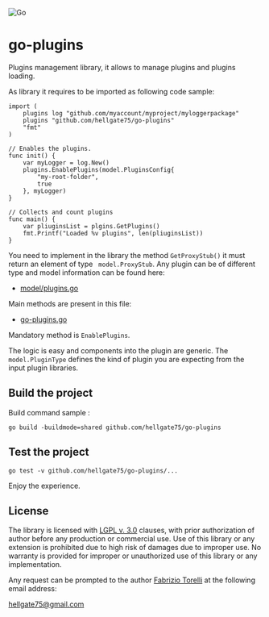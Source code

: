 <div style="width: 100% !important; align: right;">

![Go](https://github.com/hellgate75/go-plugins/workflows/Go/badge.svg?branch=master) &nbsp; &nbsp;

</div>

# go-plugins
Plugins management library, it allows to manage plugins and plugins loading.

As library it requires to be imported as following code sample:
```
import (
    plugins log "github.com/myaccount/myproject/myloggerpackage"
    plugins "github.com/hellgate75/go-plugins"
    "fmt"
)

// Enables the plugins.
func init() {
    var myLogger = log.New()
    plugins.EnablePlugins(model.PluginsConfig{
        "my-root-folder",
        true
    }, myLogger)
}

// Collects and count plugins
func main() {
    var pliuginsList = plgins.GetPlugins()
    fmt.Printf("Loaded %v plugins", len(pliuginsList))
}

```

You need to implement in the library the method ```GetProxyStub()```  it must return an element of type 
``` model.ProxyStub```. Any plugin can be of different type and model information can be found here:

* [model/plugins.go](/model/plugins.go)

Main methods are present in this file:

* [go-plugins.go](/go-plugins.go)

Mandatory method is ```EnablePlugins```. 

The logic is easy and components into the plugin are generic. The ```model.PluginType``` defines the kind of plugin you are expecting from the input plugin libraries.



## Build the project

Build command sample :
```
go build -buildmode=shared github.com/hellgate75/go-plugins
```

## Test the project

```
go test -v github.com/hellgate75/go-plugins/...
```

Enjoy the experience.

## License

The library is licensed with [LGPL v. 3.0](/LICENSE) clauses, with prior authorization of author before any production or commercial use. Use of this library or any extension is prohibited due to high risk of damages due to improper use. No warranty is provided for improper or unauthorized use of this library or any implementation.

Any request can be prompted to the author [Fabrizio Torelli](https://www.linkedin.com/in/fabriziotorelli) at the following email address:

[hellgate75@gmail.com](mailto:hellgate75@gmail.com)
